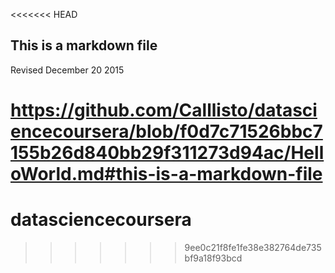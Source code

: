 <<<<<<< HEAD
## This is a markdown file
Revised December 20 2015
# https://github.com/Calllisto/datasciencecoursera/blob/f0d7c71526bbc7155b26d840bb29f311273d94ac/HelloWorld.md#this-is-a-markdown-file
# datasciencecoursera
>>>>>>> 9ee0c21f8fe1fe38e382764de735bf9a18f93bcd
